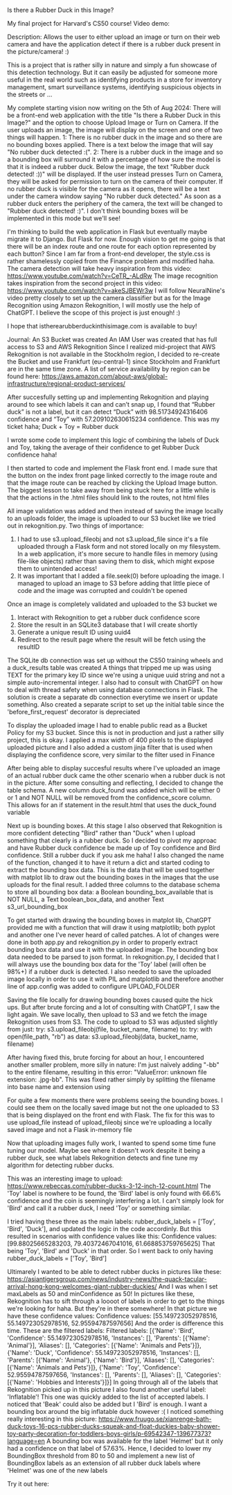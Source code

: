 Is there a Rubber Duck in this Image?

My final project for Harvard's CS50 course!
Video demo: 

Description:
Allows the user to either upload an image or turn on their web camera and have the application detect if there is a rubber duck present in the picture/camera! :)

This is a project that is rather silly in nature and simply a fun showcase of this detection technology. But it can easily be adjusted for someone more useful in the real world such as identifying products in a store for inventory management, smart surveillance systems, identifying suspicious objects in the streets or ...

My complete starting vision now writing on the 5th of Aug 2024: 
There will be a front-end web application with the title "Is there a Rubber Duck in this Image?" and the option to choose Upload Image or Turn on Camera.
If the user uploads an image, the image will display on the screen and one of two things will happen. 1: There is no rubber duck in the image and so there are no bounding boxes applied. There is a text below the image that will say "No rubber duck detected :(". 2: There is a rubber duck in the image and so a bounding box will surround it with a percentage of how sure the model is that it is indeed a rubber duck. Below the image, the text "Rubber duck detected! :))" will be displayed.
If the user instead presses Turn on Camera, they will be asked for permission to turn on the camera of their computer. If no rubber duck is visible for the camera as it opens, there will be a text under the camera window saying "No rubber duck detected." As soon as a rubber duck enters the periphery of the camera, the text will be changed to "Rubber duck detected! :)". I don't think bounding boxes will be implemented in this mode but we'll see!

I'm thinking to build the web application in Flask but eventually maybe migrate it to Django. But Flask for now. Enough vision to get me going is that there will be an index route and one route for each option represented by each button?
Since I am far from a front-end developer, the style.css is rather shamelessly copied from the Finance problem and modified haha.
The camera detection will take heavy inspiration from this video: https://www.youtube.com/watch?v=CeTR_-ALdRw
The image recognition takes inspiration from the second project in this video: https://www.youtube.com/watch?v=akeSJBEWr3w
I will follow NeuralNine's video pretty closely to set up the camera classifier but as for the Image Recognition using Amazon Rekognition, I will mostly use the help of ChatGPT. I believe the scope of this project is just enough! :)

I hope that istherearubberduckinthisimage.com is available to buy!

Journal:
An S3 Bucket was created
An IAM User was created that has full access to S3 and AWS Rekognition
Since I realized mid-project that AWS Rekognition is not available in the Stockholm region, I decided to re-create the Bucket and use Frankfurt (eu-central-1) since Stockholm and Frankfurt are in the same time zone. A list of service availability by region can be found here:
https://aws.amazon.com/about-aws/global-infrastructure/regional-product-services/

After succesfully setting up and implementing Rekognition and playing around to see which labels it can and can’t snap up, I found that “Rubber duck” is not a label, but it can detect “Duck” with 98.51734924316406 confidence and “Toy” with 57.209102630615234 confidence. This was my ticket haha; Duck + Toy = Rubber duck

I wrote some code to implement this logic of combining the labels of Duck and Toy, taking the average of their confidence
to get Rubber Duck confidence haha!

I then started to code and implement the Flask front end. I made sure that the button on the index front page linked
correctly to the image route and that the image route can be reached by clicking the Upload Image button. The biggest
lesson to take away from being stuck here for a little while is that the actions in the .html files should link to the
routes, not html files

All image validation was added and then instead of saving the image locally to an uploads folder, the image is uploaded to 
our S3 bucket like we tried out in rekognition.py. Two things of importance:
1. I had to use s3.upload_fileobj and not s3.upload_file since it's a file uploaded through a Flask form and not stored
locally on my filesystem. In a web application, it's more secure to handle files in memory (using file-like objects) rather than saving them to disk, which might expose them to unintended access!
2. It was important that I added a file.seek(0) before uploading the image. I managed to upload an image to S3 before adding
that little piece of code and the image was corrupted and couldn't be opened

Once an image is completely validated and uploaded to the S3 bucket we
1. Interact with Rekognition to get a rubber duck confidence score
2. Store the result in an SQLite3 database that I will create shortly
3. Generate a unique result ID using uuid4
4. Redirect to the result page where the result will be fetch using the resultID

The SQLite db connection was set up without the CS50 training wheels and a duck_results table was created
A things that tripped me up was using TEXT for the primary key ID since we're using a unique uuid string and not a simple
auto-incremental integer. I also had to consult with ChatGPT on how to deal with thread safety when using database connections in Flask. The solution is create a separate db connection everytime we insert or update something. Also created a separate script to set up the initial table since the 'before_first_request' decorator is depreciated

To display the uploaded image I had to enable public read as a Bucket Policy for my S3 bucket. Since this is not in production and just a rather silly project, this is okay. I applied a max width of 400 pixels to the displayed uploaded picture and I also added a custom jinja filter that is used when displaying the confidence score, very similar to the filter used in Finance

After being able to display succesful results where I've uploaded an image of an actual rubber duck came the other scenario when a rubber duck is not in the picture. After some consulting and reflecting, I decided to change the table schema. A new column duck_found was added which will be either 0 or 1 and NOT NULL will be removed from the confidence_score column. This allows for an if statement in the result.html that uses the duck_found variable

Next up is bounding boxes. At this stage I also observed that Rekognition is more confident detecting "Bird" rather than "Duck" when I upload something that clearly is a rubber duck. So I decided to pivot my approac and have Rubber duck confidence be made up of Toy confidence and Bird confidence. Still a rubber duck if you ask me haha! I also changed the name of the function, changed it to have it return a dict and started coding to extract the bounding box data. This is the data that will be used together with matplot lib to draw out the bounding boxes in the images that the use uploads for the final result. I added three columns to the database schema to store all bounding box data: a Boolean bounding_box_available that is NOT NULL, a Text boolean_box_data, and another Text s3_url_bounding_box

To get started with drawing the bounding boxes in matplot lib, ChatGPT provided me with a function that will draw it using matplotlib; both pyplot and another one I've never heard of called patches. A lot of changes were done in both app.py and rekognition.py in order to properly extract bounding box data and use it with the uploaded image. The bounding box data needed to be parsed to json format. In rekognition.py, I decided that I will always use the bounding box data for the 'Toy' label (will often be 98%+) if a rubber duck is detected. I also needed to save the uploaded image locally in order to use it with PIL and matplotlib and therefore another line of app.config was added to configure UPLOAD_FOLDER

Saving the file locally for drawing bounding boxes caused quite the hick ups. But after brute forcing and a lot of consulting with ChatGPT, I saw the light again. We save locally, then upload to S3 and we fetch the image Rekognition uses from S3. The code to upload to S3 was adjusted slightly from just:
    try: 
        s3.upload_fileobj(file, bucket_name, filename)
to:
    try:
        with open(file_path, "rb") as data:
            s3.upload_fileobj(data, bucket_name, filename)

After having fixed this, brute forcing for about an hour, I encountered another smaller problem, more silly in nature: I'm just naïvely adding "-bb" to the entire filename, resulting in this error: "ValueError: unknown file extension: .jpg-bb". This was fixed rather simply by splitting the filename into base name and extension using 

For quite a few moments there were problems seeing the bounding boxes. I could see them on the locally saved image but not the one uploaded to S3 that is being displayed on the front end with Flask. The fix for this was to use upload_file instead of upload_fileobj since we're uploading a locally saved image and not a Flask in-memory file

Now that uploading images fully work, I wanted to spend some time fune tuning our model. Maybe see where it doesn't work despite it being a rubber duck, see what labels Rekognition detects and fine tune my algorithm for detecting rubber ducks.

This was an interesting image to upload: https://www.rebeccas.com/rubber-ducks-3-12-inch-12-count.html
The 'Toy' label is nowhere to be found, the 'Bird' label is only found with 66.6% confidence and the coin is seemingly interfering a lot. I can't simply look for 'Bird' and call it a rubber duck, I need 'Toy' or something similar.

I tried having these three as the main labels: rubber_duck_labels = ['Toy', 'Bird', 'Duck'], and updated the logic in the code accordinly. But this resulted in scenarios with confidence values like this: 
Confidence values: [99.88025665283203, 79.40372467041016, 61.668853759765625]
That being 'Toy', 'Bird' and 'Duck' in that order. So I went back to only having rubber_duck_labels = ['Toy', 'Bird']

Ultimarely I wanted to be able to detect rubber ducks in pictures like these: https://asiantigersgroup.com/news/industry-news/the-quack-tacular-arrival-hong-kong-welcomes-giant-rubber-duckies/
And I was when I set maxLabels as 50 and minConfidence as 50! In pictures like these, Rekognition has to sift through a loooot of labels in order to get to the things we're looking for haha. But they're in there somewhere! In that picture we have these confidence values: Confidence values: [55.149723052978516, 55.149723052978516, 52.95594787597656]
And the order is difference this time. These are the filtered labels: 
Filtered labels: [{'Name': 'Bird', 'Confidence': 55.149723052978516, 'Instances': [], 'Parents': [{'Name': 'Animal'}], 'Aliases': [], 
'Categories': [{'Name': 'Animals and Pets'}]}, {'Name': 'Duck', 'Confidence': 55.149723052978516, 'Instances': [], 'Parents': [{'Name':
'Animal'}, {'Name': 'Bird'}], 'Aliases': [], 'Categories': [{'Name': 'Animals and Pets'}]}, {'Name': 'Toy', 'Confidence': 
52.95594787597656, 'Instances': [], 'Parents': [], 'Aliases': [], 'Categories': [{'Name': 'Hobbies and Interests'}]}]
In going through all of the labels that Rekognition picked up in this picture I also found another useful label: 'Inflatable'! This one was quickly added to the list of accepted labels. I noticed that 'Beak' could also be added but I 'Bird' is enough. I want a bounding box around the big inflatable duck however :(
I noticed something really interesting in this picture: https://www.fruugo.se/xianrenge-bath-duck-toys-16-pcs-rubber-ducks-squeak-and-float-duckies-baby-shower-toy-party-decoration-for-toddlers-boys-girls/p-69542347-139677373?language=en
A bounding box was available for the label 'Helmet' but it only had a confidence on that label of 57.63%. Hence, I decided to lower my BoundingBox threshold from 80 to 50 and implement a new list of BoundingBox labels as an extension of all rubber duck labels where 'Helmet' was one of the new labels




Try it out here: 
